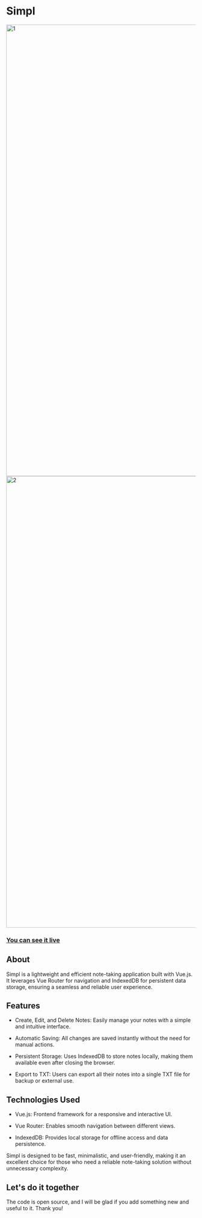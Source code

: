 # Simpl 

<img width="1200" alt="1" src="https://github.com/user-attachments/assets/cd967294-e3eb-400f-aec8-29b4ae30cc4e" />

<img width="1200" alt="2" src="https://github.com/user-attachments/assets/5150faed-8931-4675-8812-56b0220edd1d" />

### [You can see it live](https://mxbv.github.io/simpl)


## About

Simpl is a lightweight and efficient note-taking application built with Vue.js. It leverages Vue Router for navigation and IndexedDB for persistent data storage, ensuring a seamless and reliable user experience.

## Features

* Create, Edit, and Delete Notes: Easily manage your notes with a simple and intuitive interface.

* Automatic Saving: All changes are saved instantly without the need for manual actions.

* Persistent Storage: Uses IndexedDB to store notes locally, making them available even after closing the browser.

* Export to TXT: Users can export all their notes into a single TXT file for backup or external use.

## Technologies Used

* Vue.js: Frontend framework for a responsive and interactive UI.

* Vue Router: Enables smooth navigation between different views.

* IndexedDB: Provides local storage for offline access and data persistence.

Simpl is designed to be fast, minimalistic, and user-friendly, making it an excellent choice for those who need a reliable note-taking solution without unnecessary complexity.



## Let's do it together

The code is open source, and I will be glad if you add something new and useful to it. Thank you!
